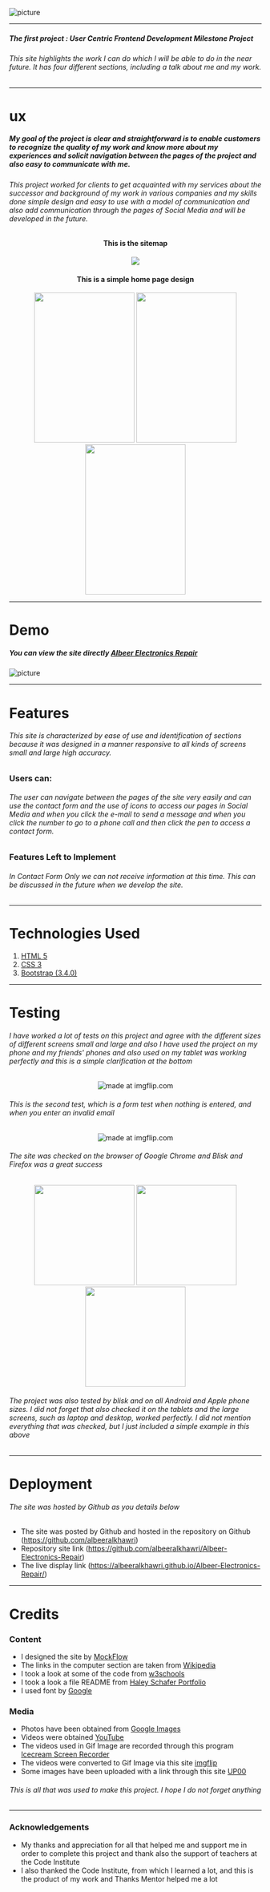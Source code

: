 ![picture](https://www.up-00.com/i/00134/qtcfrg9blot3.png)
***
##### *The first project : User Centric Frontend Development Milestone Project* 

###### This site highlights the work I can do which I will be able to do in the near future. It has four different sections, including a talk about me and my work.
***
# ux

##### My goal of the project is clear and straightforward is to enable customers to recognize the quality of my work and know more about my experiences and solicit navigation between the pages of the project and also easy to communicate with me.


###### This project worked for clients to get acquainted with my services about the successor and background of my work in various companies and my skills done simple design and easy to use with a model of communication and also add communication through the pages of Social Media and will be developed in the future.

#### <p align="center">This is the sitemap</p>
<p align="center">
<img src="https://www.up-00.com/i/00135/1z67fhay8389.png"></p>

#### <p align="center">This is a simple home page design</p>
<p align="center">
  <img width="200" height="300"src="https://www.up-00.com/i/00135/xv3mcuwyxkcx.jpg">
  <img width="200" height="300"src="https://www.up-00.com/i/00135/1ky20b1oo2x2.jpg">
  <img width="200" height="300"src="https://www.up-00.com/i/00135/kchivo5gs1pl.jpg">
</p>

***
# Demo

##### You can view the site directly <a href="https://albeeralkhawri.github.io/Albeer-Electronics-Repair">Albeer Electronics Repair</a>

![picture](https://www.up-00.com/i/00135/zry0lmt7ktw7.png)
***
# Features

###### *This site is characterized by ease of use and identification of sections because it was designed in a manner responsive to all kinds of screens small and large high accuracy.*

### Users can: 
###### *The user can navigate between the pages of the site very easily and can use the contact form and the use of icons to access our pages in Social Media and when you click the e-mail to send a message and when you click the number to go to a phone call and then click the pen to access a contact form.*

### Features Left to Implement

###### *In Contact Form Only we can not receive information at this time. This can be discussed in the future when we develop the site.*
***
# Technologies Used
1. <a href="https://en.wikipedia.org/wiki/HTML5">HTML 5</a>
2. <a href="https://en.wikipedia.org/wiki/Cascading_Style_Sheets#CSS_3">CSS 3</a>
3. <a href="https://blog.getbootstrap.com/2018/12/13/bootstrap-3-4-0/">Bootstrap (3.4.0)</a>
***

# Testing

###### I have worked a lot of tests on this project and agree with the different sizes of different screens small and large and also I have used the project on my phone and my friends' phones and also used on my tablet was working perfectly and this is a simple clarification at the bottom

<p align="center" href="https://imgflip.com/gif/34viqn"><img src="https://www.up-00.com/i/00135/68rzilkjdey8.gif" title="made at imgflip.com"/></p>

###### This is the second test, which is a form test when nothing is entered, and when you enter an invalid email

<p align="center" href="https://imgflip.com/gif/34vwkx"><img src="https://i.imgflip.com/34vwkx.gif" title="made at imgflip.com"/></p>

###### The site was checked on the browser of Google Chrome and Blisk and  Firefox was a great success

<p align="center">
  <img width="200" src="https://www.up-00.com/i/00135/ohdxgr91b7hi.gif">
  <img width="200" src="https://www.up-00.com/i/00135/s869rk5oy1h4.gif">
  <img width="200" src="https://i.imgflip.com/37pqyk.gif">
</p>

###### The project was also tested by blisk and on all Android and Apple phone sizes. I did not forget that also checked it on the tablets and the large screens, such as laptop and desktop, worked perfectly. I did not mention everything that was checked, but I just included a simple example in this above
***
# Deployment

###### The site was hosted by Github as you details below

- The site was posted by Github and hosted in the repository on Github (https://github.com/albeeralkhawri)
- Repository site link (https://github.com/albeeralkhawri/Albeer-Electronics-Repair)
- The live display link (https://albeeralkhawri.github.io/Albeer-Electronics-Repair/)

***

# Credits
### Content

- I designed the site by <a href="https://www.mockflow.com/">MockFlow</a>
- The links in the computer section are taken from <a href="https://www.wikipedia.org/">Wikipedia</a>
- I took a look at some of the code from <a href="https://www.w3schools.com/">w3schools</a>
- I took a look a file README from <a href="https://github.com/Code-Institute-Solutions/StudentExampleProjectGradeFive">Haley Schafer Portfolio</a>
- I used font by <a href="https://fonts.googleapis.com/css?family=Indie+Flower">Google</a>

### Media

- Photos have been obtained from <a href="https://www.google.ie/imghp?hl=ar&tab=wi&authuser=0&ogbl">Google Images</a>
- Videos were obtained <a href="https://www.youtube.com/">YouTube</a>
- The videos used in Gif Image are recorded through this program <a href="https://icecreamapps.com/Screen-Recorder/">Icecream Screen Recorder</a>
- The videos were converted to Gif Image via this site <a href="https://imgflip.com/">imgflip</a>
- Some images have been uploaded with a link through this site <a href="https://www.up-00.com/">UP00</a>
###### *<p align="center"> This is all that was used to make this project. I hope I do not forget anything </p>*
***

### Acknowledgements

- My thanks and appreciation for all that helped me and support me in order to complete this project and thank also the support of teachers at the Code Institute
- I also thanked the Code Institute, from which I learned a lot, and this is the product of my work and Thanks Mentor helped me a lot
